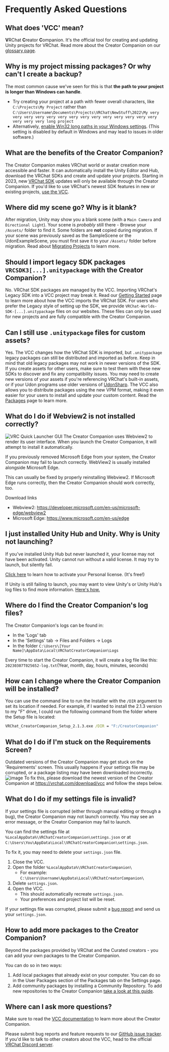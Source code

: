 # Frequently Asked Questions
## What does 'VCC' mean?
**V**RChat **C**reator **C**ompanion. It's the official tool for creating and updating Unity projects for VRChat. Read more about the Creator Companion on our [glossary page](https://vcc.docs.vrchat.com/guides/glossary/). 
## Why is my project missing packages? Or why can't I create a backup?
The most common cause we've seen for this is that **the path to your project is longer than Windows can handle**.
* Try creating your project at a path with fewer overall characters, like
  `C:\Projects\My Project` rather than
  `C:\Users\Username\Documents\Projects\VRChat\NewStuff\2022\My very very very very very very very very very very very very very very very very very long project`
* Alternatively, [enable Win32 long paths in your Windows settings](https://learn.microsoft.com/en-us/windows/win32/fileio/maximum-file-path-limitation?tabs=registry#enable-long-paths-in-windows-10-version-1607-and-later). (This setting is disabled by default in Windows and may lead to issues in older software.)
## What are the benefits of the Creator Companion?
The Creator Companion makes VRChat world or avatar creation more accessible and faster. It can automatically install the Unity Editor and Hub, download the VRChat SDKs and create and update your projects.
Starting in 2023, new [VRChat SDK](https://docs.vrchat.com/docs/choosing-your-sdk) updates will only be available through the Creator Companion. If you'd like to use VRChat's newest SDK features in new or existing projects, [use the VCC](https://vcc.docs.vrchat.com/guides/getting-started/).
## Where did my scene go? Why is it blank?
After migration, Unity may show you a blank scene (with a `Main Camera` and `Directional Light`). Your scene is *probably* still there - Browse your `/Assets/` folder to find it.
Some folders are **not** copied during migration. If your scene was previously saved as the SampleScene or the UdonExampleScene, you must first save it to your `/Assets/` folder before migration. Read about [Migrating Projects](https://vcc.docs.vrchat.com/vpm/migrating) to learn more.
## Should I import legacy SDK packages `VRCSDK3[...].unitypackage` with the Creator Companion?
No. VRChat SDK packages are managed by the VCC. Importing VRChat's Legacy SDK into a VCC project may break it. Read our [Getting Started](https://vcc.docs.vrchat.com/guides/getting-started) page to learn more about how the VCC imports the VRChat SDK.
For users who prefer the Legacy style of setting up the SDK, we provide `VRChat-Worlds-SDK-[...].unitypackage` files on our websites. These files can only be used for new projects and are fully compatible with the Creator Companion.
## Can I still use `.unitypackage` files for custom assets?
Yes. The VCC changes how the VRChat SDK is imported, but `.unitypackage` legacy packages can still be distributed and imported as before. Keep in mind that old legacy packages may not work in newer versions of the SDK.
If you create assets for other users, make sure to test them with these new SDKs to discover and fix any compatibility issues. You may need to create new versions of your assets if you're referencing VRChat's built-in assets, or if your Udon programs use older versions of [UdonSharp](https://udonsharp.docs.vrchat.com).
The VCC also allows you to distribute packages using the new VPM format, making it even easier for your users to install and update your custom content. Read the [Packages](https://vcc.docs.vrchat.com/vpm/packages) page to learn more.

## What do I do if Webview2 is not installed correctly?
![VRC Quick Launcher GUI](/vcc.docs.vrchat.com/images/webview2-error.png)
The Creator Companion uses Webview2 to render its user interface. When you launch the Creator Companion, it will attempt to install it automatically.

If you previously removed Microsoft Edge from your system, the Creator Companion may fail to launch correctly. WebView2 is usually installed alongside Microsoft Edge. 

This can usually be fixed by properly reinstalling Webview2. If Microsoft Edge runs correctly, then the Creator Companion should work correctly, too.

Download links
- Webview2: https://developer.microsoft.com/en-us/microsoft-edge/webview2
- Microsoft Edge: https://www.microsoft.com/en-us/edge

## I just installed Unity Hub and Unity. Why is Unity not launching?

If you've installed Unity Hub but never launched it, your license may not have been activated. Unity cannot run without a valid license. It may try to launch, but silently fail.

[Click here](https://support.unity.com/hc/en-us/articles/211438683-How-do-I-activate-my-license-) to learn how to activate your Personal license. (It's free!)

If Unity is still failing to launch, you may want to view Unity's or Unity Hub's log files to find more information. [Here's how.](https://docs.unity3d.com/Manual/LogFiles.html)

## Where do I find the Creator Companion's log files?
The Creator Companion's logs can be found in:
- In the 'Logs' tab
- In the 'Settings' tab -> Files and Folders -> Logs
- In the folder `C:\Users\[Your Name]\AppData\Local\VRChatCreatorCompanion\Logs`

Every time to start the Creator Companion, it will create a log file like this:
`20230307T025652-log.txt`(Year, month, day, hours, minutes, seconds)

## How can I change where the Creator Companion will be installed?
You can use the command line to run the Installer with the `/DIR` argument to set its location if needed. For example, if I wanted to install the 2.1.3 version to my "F" drive, I could run the following command from the folder where the Setup file is located:
```cmd
VRChat_CreatorCompanion_Setup_2.1.3.exe /DIR = "F:/CreatorCompanion"
```

## What do I do if I'm stuck on the Requirements Screen?

Outdated versions of the Creator Companion may get stuck on the 'Requirements' screen. This usually happens if your settings file may be corrupted, or a package listing may have been downloaded incorrectly.
![image](https://user-images.githubusercontent.com/737888/204419137-d4a3a4ee-5035-4540-a27a-f871531bee7c.png)
To fix this, please download the newest version of the Creator Companion at https://vrchat.com/download/vcc and follow the steps below.

## What do I do if my settings file is invalid?
If your settings file is corrupted (either through manual editing or through a bug), the Creator Companion may not launch correctly. You may see an error message, or the Creator Companion may fail to launch.

You can find the settings file at `%LocalAppData%\VRChatCreatorCompanion\settings.json` or at `C:\Users\You\AppData\Local\VRChatCreatorCompanion\settings.json`.

To fix it, you may need to delete your `settings.json` file.
1. Close the VCC.
2. Open the folder `%LocalAppData%\VRChatCreatorCompanion\` 
    - For example:  `C:\Users\Username\AppData\Local\VRChatCreatorCompanion\`
3. Delete `settings.json`.
4. Open the VCC.
    - This should automatically recreate `settings.json`.
    - Your preferences and project list will be reset.

If your settings file was corrupted, please submit a [bug report](https://github.com/vrchat-community/creator-companion/issues/new?assignees=&labels=&template=bug_report.md&title=%5BBUG%5D) and send us your `settings.json`.

## How to add more packages to the Creator Companion?

Beyond the packages provided by VRChat and the Curated creators - you can add your own packages to the Creator Companion.

You can do so in two ways:

1. Add local packages that already exist on your computer. You can do so in the User Packages section of the Packages tab on the Settings page.
2. Add community packages by installing a Community Repository. To add new repositories to the Creator Companion [take a look at this guide](/guides/community-repositories).

## Where can I ask more questions?
Make sure to read the [VCC documentation](https://vcc.docs.vrchat.com/) to learn more about the Creator Companion.

Please submit bug reports and feature requests to our [GitHub issue tracker](https://vcc.docs.vrchat.com/guides/bugs-features/). If you'd like to talk to other creators about the VCC, head to the official [VRChat Discord server](https://discord.com/invite/vrchat).
